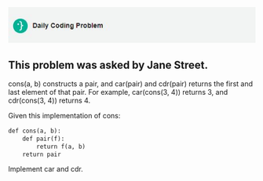 ![DCP-LOGO](https://github.com/SohhamSeal/Daily-Coding-Problem/blob/main/DCP.JPG?raw=true)

## This problem was asked by Jane Street.

cons(a, b) constructs a pair, and car(pair) and cdr(pair) returns the first and last element of that pair. For example, car(cons(3, 4)) returns 3, and cdr(cons(3, 4)) returns 4.

Given this implementation of cons:

```
def cons(a, b):
    def pair(f):
        return f(a, b)
    return pair
```

Implement car and cdr.